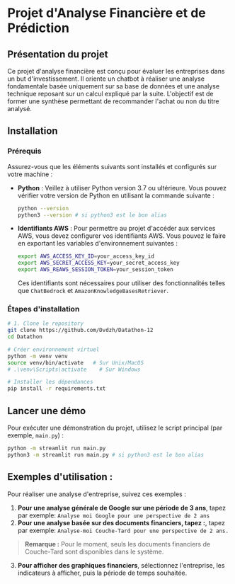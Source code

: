 
# Projet d'Analyse Financière et de Prédiction

## Présentation du projet
Ce projet d'analyse financière est conçu pour évaluer les entreprises dans un but d'investissement. Il oriente un chatbot à réaliser une analyse fondamentale basée uniquement sur sa base de données et une analyse technique reposant sur un calcul expliqué par la suite. L'objectif est de former une synthèse permettant de recommander l'achat ou non du titre analysé.



## Installation

### Prérequis
Assurez-vous que les éléments suivants sont installés et configurés sur votre machine :

- **Python** : Veillez à utiliser Python version 3.7 ou ultérieure. Vous pouvez vérifier votre version de Python en utilisant la commande suivante :
  ```bash
  python --version
  python3 --version # si python3 est le bon alias
  ```

- **Identifiants AWS** : Pour permettre au projet d'accéder aux services AWS, vous devez configurer vos identifiants AWS. Vous pouvez le faire en exportant les variables d'environnement suivantes :
  ```bash
  export AWS_ACCESS_KEY_ID=your_access_key_id
  export AWS_SECRET_ACCESS_KEY=your_secret_access_key
  export AWS_REAWS_SESSION_TOKEN=your_session_token
  ```

  Ces identifiants sont nécessaires pour utiliser des fonctionnalités telles que `ChatBedrock` et `AmazonKnowledgeBasesRetriever`.

### Étapes d'installation

```bash
# 1. Clone le repository
git clone https://github.com/Dvdzh/Datathon-12
cd Datathon

# Créer environnement virtuel
python -m venv venv
source venv/bin/activate   # Sur Unix/MacOS
# .\venv\Scripts\activate    # Sur Windows

# Installer les dépendances
pip install -r requirements.txt
```

## Lancer une démo

Pour exécuter une démonstration du projet, utilisez le script principal (par exemple, `main.py`) :

```bash
python -m streamlit run main.py
python3 -m streamlit run main.py # si python3 est le bon alias 
```

## Exemples d'utilisation :

Pour réaliser une analyse d'entreprise, suivez ces exemples :

1. **Pour une analyse générale de Google sur une période de 3 ans**, tapez par exemple:
`Analyse moi Google pour une perspective de 2 ans`
2. **Pour une analyse basée sur des documents financiers, tapez :**, tapez par exemple:
`Analyse-moi Couche-Tard pour une perspective de 2 ans.`
> **Remarque :** Pour le moment, seuls les documents financiers de Couche-Tard sont disponibles dans le système.
3. **Pour afficher des graphiques financiers**, sélectionnez l'entreprise, les indicateurs à afficher, puis la période de temps souhaitée. 